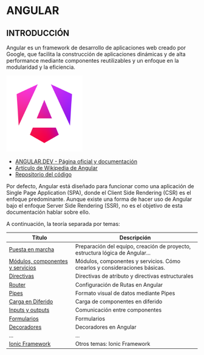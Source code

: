# ANGULAR
## INTRODUCCIÓN
Angular es un framework de desarrollo de aplicaciones web creado por Google, que facilita la construcción de aplicaciones dinámicas y de alta performance mediante componentes reutilizables y un enfoque en la modularidad y la eficiencia.

<img src="./images/Angular_gradient.png" alt="TypeScript Logo" width="200">


- [ANGULAR.DEV - Página oficial y documentación](https://angular.dev/)
- [Artículo de Wikipedia de Angular](https://en.wikipedia.org/wiki/Angular_(web_framework))
- [Repositorio del código](https://github.com/angular/angular)

Por defecto, Angular está diseñado para funcionar como una aplicación de Single Page Application (SPA), donde el Client Side Rendering (CSR) es el enfoque predominante. Aunque existe una forma de hacer uso de Angular bajo el enfoque Server Side Rendering (SSR), no es el objetivo de esta documentación hablar sobre ello.

A continuación, la teoría separada por temas:

| Título | Descripción |
|---------------|------------------|
| [Puesta en marcha](./11_ANGULAR/01_PUESTAENMARCHA.md) | Preparación del equipo, creación de proyecto, estructura lógica de Angular... |
| [Módulos, componentes y servicios](./11_ANGULAR/02_MODCOMP.md) | Módulos, componentes y servicios. Cómo crearlos y consideraciones básicas. |
| [Directivas](./11_ANGULAR/03_DIRECTIVAS.md) | Directivas de atributo y directivas estructurales |
| [Router](./11_ANGULAR/04_ROUTER.md) | Configuración de Rutas en Angular |
| [Pipes](./11_ANGULAR/05_PIPES.md) | Formato visual de datos mediante Pipes |
| [Carga en Diferido](./11_ANGULAR/06_DIFERIDO.md) | Carga de componentes en diferido |
| [Inputs y outputs](./11_ANGULAR/07_IO.md) | Comunicación entre componentes |
| [Formularios](./11_ANGULAR/08_FORMULARIOS.md) | Formularios |
| [Decoradores](./11_ANGULAR/09_DECORADORES.md) | Decoradores en Angular |
| ... | ... |
| [Ionic Framework](./11_ANGULAR/15_IONIC.md) | Otros temas: Ionic Framework |


